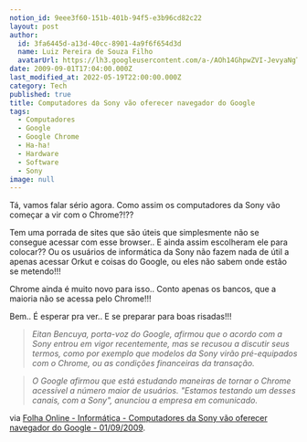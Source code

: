 ```yaml
---
notion_id: 9eee3f60-151b-401b-94f5-e3b96cd82c22
layout: post
author:
  id: 3fa6445d-a13d-40cc-8901-4a9f6f654d3d
  name: Luiz Pereira de Souza Filho
  avatarUrl: https://lh3.googleusercontent.com/a-/AOh14GhpwZVI-JevyaNgTdlrOT6YN20cI6V9Kxtq38Ij8AQ=s100
date: 2009-09-01T17:04:00.000Z
last_modified_at: 2022-05-19T22:00:00.000Z
category: Tech
published: true
title: Computadores da Sony vão oferecer navegador do Google
tags:
  - Computadores
  - Google
  - Google Chrome
  - Ha-ha!
  - Hardware
  - Software
  - Sony
image: null
---
```


Tá, vamos falar sério agora. Como assim os computadores da Sony vão começar a vir com o Chrome?!??

Tem uma porrada de sites que são úteis que simplesmente não se consegue acessar com esse browser.. E ainda assim escolheram ele para colocar?? Ou os usuários de informática da Sony não fazem nada de útil a apenas acessar Orkut e coisas do Google, ou eles não sabem onde estão se metendo!!!

Chrome ainda é muito novo para isso.. Conto apenas os bancos, que a maioria não se acessa pelo Chrome!!!

Bem.. É esperar pra ver.. E se preparar para boas risadas!!!

> _Eitan Bencuya, porta-voz do Google, afirmou que o acordo com a Sony entrou em vigor recentemente, mas se recusou a discutir seus termos, como por exemplo que modelos da Sony virão pré-equipados com o Chrome, ou as condições financeiras da transação._

>

> _O Google afirmou que está estudando maneiras de tornar o Chrome acessível a número maior de usuários. "Estamos testando um desses canais, com a Sony", anunciou a empresa em comunicado._

via [Folha Online - Informática - Computadores da Sony vão oferecer navegador do Google - 01/09/2009](http://www1.folha.uol.com.br/folha/informatica/ult124u617950.shtml).

